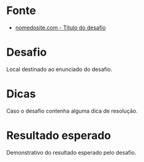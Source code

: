 # Fonte
- [nomedosite.com - Título do desafio]()

# Desafio

Local destinado ao enunciado do desafio.

# Dicas

Caso o desafio contenha alguma dica de resolução.

# Resultado esperado

Demonstrativo do resultado esperado pelo desafio.
